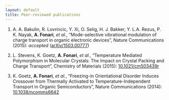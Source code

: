 ```yaml
---
layout: default
title: Peer-reviewed publications
---
```


1. A. A. Bakulin, R. Lovrincic, Y. Xi, O. Selig, H. J. Bakker, Y. L.A. Rezus, P. K. Nayak, **A. Fonari**, *et al.*, &ldquo;Mode-selective vibrational modulation of charge transport in organic electronic devices&rdquo;, Nature Communications (2015): *accepted* ([arXiv/1503.00777](http://arxiv.org/abs/1503.00777))

1. L. Stevens, K. Goetz, **A. Fonari**, *et al.*, &ldquo;Temperature Mediated Polymorphism in Molecular Crystals: The Impact on Crystal Packing and Charge Transport&rdquo;, Chemistry of Materials (2015): [10.1021/cm503439r](http://doi.org/10.1021/cm503439r)

1. K. Goetz, **A. Fonari**, *et al.*, &ldquo;Freezing-in Orientational Disorder Induces Crossover from Thermally Activated to Temperature-Independent Transport in Organic Semiconductors&rdquo;, Nature Communications (2014): [10.1038/ncomms6642](http://doi.org/10.1038/ncomms6642)
